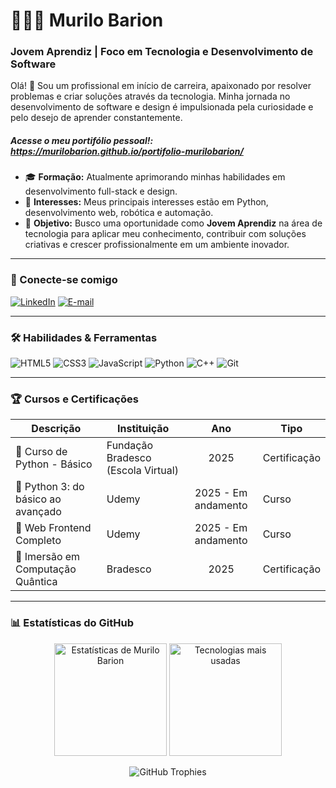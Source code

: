 # 👩🏻‍💻 Murilo Barion

### Jovem Aprendiz | Foco em Tecnologia e Desenvolvimento de Software

Olá! 👋 Sou um profissional em início de carreira, apaixonado por resolver problemas e criar soluções através da tecnologia. Minha jornada no desenvolvimento de software e design é impulsionada pela curiosidade e pelo desejo de aprender constantemente.

 ##### Acesse o meu portifólio pessoal!: https://murilobarion.github.io/portifolio-murilobarion/

- 🎓 **Formação:** Atualmente aprimorando minhas habilidades em desenvolvimento full-stack e design.
- 🌱 **Interesses:** Meus principais interesses estão em Python, desenvolvimento web, robótica e automação.
- 🎯 **Objetivo:** Busco uma oportunidade como **Jovem Aprendiz** na área de tecnologia para aplicar meu conhecimento, contribuir com soluções criativas e crescer profissionalmente em um ambiente inovador.

---

### 🔗 Conecte-se comigo

[![LinkedIn](https://img.shields.io/badge/LinkedIn-0077B5?style=for-the-badge&logo=linkedin&logoColor=white)](https://www.linkedin.com/in/murilobarion/)
[![E-mail](https://img.shields.io/badge/Gmail-D14836?style=for-the-badge&logo=gmail&logoColor=white)](mailto:murilobarion.p@gmail.com)

---

### 🛠️ Habilidades & Ferramentas

![HTML5](https://img.shields.io/badge/HTML5-E34F26?style=for-the-badge&logo=html5&logoColor=white)
![CSS3](https://img.shields.io/badge/CSS3-1572B6?style=for-the-badge&logo=css3&logoColor=white)
![JavaScript](https://img.shields.io/badge/JavaScript-F7DF1E?style=for-the-badge&logo=javascript&logoColor=black)
![Python](https://img.shields.io/badge/Python-3776AB?style=for-the-badge&logo=python&logoColor=white)
![C++](https://img.shields.io/badge/C%2B%2B-00599C?style=for-the-badge&logo=c%2B%2B&logoColor=white)
![Git](https://img.shields.io/badge/GIT-E44C30?style=for-the-badge&logo=git&logoColor=white)

---

### 🏆 Cursos e Certificações

| Descrição | Instituição | Ano | Tipo |
| --------- | --------- | :---: | ------ |
| 🏅 Curso de Python - Básico | Fundação Bradesco (Escola Virtual) | 2025 | Certificação |
| 🏅 Python 3: do básico ao avançado | Udemy | 2025 - Em andamento | Curso |
| 🏅 Web Frontend Completo | Udemy | 2025 - Em andamento | Curso |
| 🏅 Imersão em Computação Quântica | Bradesco | 2025 | Certificação |

---

### 📊 Estatísticas do GitHub

<p align="center">
  <img height="180em" src="https://github-readme-stats.vercel.app/api?username=murilobarion&show_icons=true&theme=tokyonight&include_all_commits=true&locale=pt-br" alt="Estatísticas de Murilo Barion"/>
  <img height="180em" src="https://github-readme-stats.vercel.app/api/top-langs/?username=murilobarion&theme=tokyonight&layout=compact&custom_title=Tecnologias&langs_count=9" alt="Tecnologias mais usadas"/>
</p>

<p align="center">
  <img src="https://github-profile-trophy.vercel.app/?username=murilobarion&theme=tokyonight&row=1&column=7" alt="GitHub Trophies"/>
</p>
